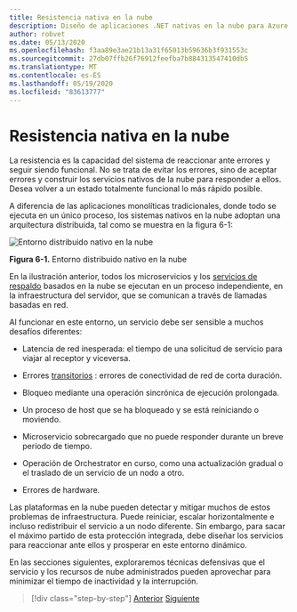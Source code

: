 ```yaml
---
title: Resistencia nativa en la nube
description: Diseño de aplicaciones .NET nativas en la nube para Azure | Resistencia nativa en la nube
author: robvet
ms.date: 05/13/2020
ms.openlocfilehash: f3aa89e3ae21b13a31f65013b59636b3f931553c
ms.sourcegitcommit: 27db07ffb26f76912feefba7b884313547410db5
ms.translationtype: MT
ms.contentlocale: es-ES
ms.lasthandoff: 05/19/2020
ms.locfileid: "83613777"
---
```

# <a name="cloud-native-resiliency"></a>Resistencia nativa en la nube

La resistencia es la capacidad del sistema de reaccionar ante errores y seguir siendo funcional. No se trata de evitar los errores, sino de aceptar errores y construir los servicios nativos de la nube para responder a ellos. Desea volver a un estado totalmente funcional lo más rápido posible.

A diferencia de las aplicaciones monolíticas tradicionales, donde todo se ejecuta en un único proceso, los sistemas nativos en la nube adoptan una arquitectura distribuida, tal como se muestra en la figura 6-1:

![Entorno distribuido nativo en la nube](./media/distributed-cloud-native-environment.png)

**Figura 6-1.** Entorno distribuido nativo en la nube

En la ilustración anterior, todos los microservicios y los [servicios de respaldo](https://12factor.net/backing-services) basados en la nube se ejecutan en un proceso independiente, en la infraestructura del servidor, que se comunican a través de llamadas basadas en red.

Al funcionar en este entorno, un servicio debe ser sensible a muchos desafíos diferentes:

- Latencia de red inesperada: el tiempo de una solicitud de servicio para viajar al receptor y viceversa.

- Errores [transitorios](https://docs.microsoft.com/azure/architecture/best-practices/transient-faults) : errores de conectividad de red de corta duración.

- Bloqueo mediante una operación sincrónica de ejecución prolongada.

- Un proceso de host que se ha bloqueado y se está reiniciando o moviendo.

- Microservicio sobrecargado que no puede responder durante un breve período de tiempo.

- Operación de Orchestrator en curso, como una actualización gradual o el traslado de un servicio de un nodo a otro.

- Errores de hardware.

Las plataformas en la nube pueden detectar y mitigar muchos de estos problemas de infraestructura. Puede reiniciar, escalar horizontalmente e incluso redistribuir el servicio a un nodo diferente.  Sin embargo, para sacar el máximo partido de esta protección integrada, debe diseñar los servicios para reaccionar ante ellos y prosperar en este entorno dinámico.

En las secciones siguientes, exploraremos técnicas defensivas que el servicio y los recursos de nube administrados pueden aprovechar para minimizar el tiempo de inactividad y la interrupción.

>[!div class="step-by-step"]
>[Anterior](elastic-search-in-azure.md)
>[Siguiente](application-resiliency-patterns.md)
